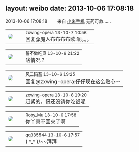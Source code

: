 layout: weibo
date: 2013-10-06 17:08:18
---
<meta name="referrer" content="no-referrer" />

2013-10-06 17:08:18  &nbsp;&nbsp;&nbsp;&nbsp;&nbsp;&nbsp; 来自 <a href="http://app.weibo.com/t/feed/22zMnn" rel="nofollow">小米手机</a>
无药可救…… ​​​

<table style="width: 100%;">
  <tr>
    <td style="width: 40px;"><img style="border-radius:50%" src="https://tva4.sinaimg.cn/crop.0.0.180.180.50/735b8c72jw1e8qgp5bmzyj2050050aa8.jpg?KID=imgbed,tva&Expires=1624465767&ssig=JsYRzh2%2Ff5"></td>
    <td colspan="2"><small>zxwing-opera 13-10-7 10:56</small><br/>回复@魔人布布布布欧:呃。。。</td>
  </tr>
</table>

<table style="width: 100%;">
  <tr>
    <td style="width: 40px;"><img style="border-radius:50%" src="https://tva1.sinaimg.cn/crop.0.0.640.640.50/86f7338fjw8edkav0whx0j20hs0hswfv.jpg?KID=imgbed,tva&Expires=1624465767&ssig=715LI%2FGOyZ"></td>
    <td colspan="2"><small>誓不做吃货 13-10-6 21:22</small><br/>啥情况？</td>
  </tr>
</table>

<table style="width: 100%;">
  <tr>
    <td style="width: 40px;"><img style="border-radius:50%" src="https://tva3.sinaimg.cn/crop.0.0.639.639.50/6d2a6003jw8f3idy69w2gj20hs0hrt9g.jpg?KID=imgbed,tva&Expires=1624465767&ssig=lDymIYwd4B"></td>
    <td colspan="2"><small>风二码畜 13-10-6 19:25</small><br/>回复@zxwing-opera:仔仔现在这么贴心～</td>
  </tr>
</table>

<table style="width: 100%;">
  <tr>
    <td style="width: 40px;"><img style="border-radius:50%" src="https://tva4.sinaimg.cn/crop.0.0.180.180.50/735b8c72jw1e8qgp5bmzyj2050050aa8.jpg?KID=imgbed,tva&Expires=1624465767&ssig=JsYRzh2%2Ff5"></td>
    <td colspan="2"><small>zxwing-opera 13-10-6 19:20</small><br/>赶紧的，哥还没请你吃饭呢</td>
  </tr>
</table>

<table style="width: 100%;">
  <tr>
    <td style="width: 40px;"><img style="border-radius:50%" src="https://tva2.sinaimg.cn/crop.0.0.180.180.50/81fd9f09jw1e8qgp5bmzyj2050050aa8.jpg?KID=imgbed,tva&Expires=1624465767&ssig=4fnb6G7l5W"></td>
    <td colspan="2"><small>Roby_Mu 13-10-6 17:58</small><br/>你丫真不回來了啊</td>
  </tr>
</table>

<table style="width: 100%;">
  <tr>
    <td style="width: 40px;"><img style="border-radius:50%" src="https://tva4.sinaimg.cn/crop.0.0.180.180.50/7d25944djw1e8qgp5bmzyj2050050aa8.jpg?KID=imgbed,tva&Expires=1624465767&ssig=esRGTG9I0w"></td>
    <td colspan="2"><small>qq335544 13-10-6 17:57</small><br/>( ^_^ )/~~拜拜</td>
  </tr>
</table>

